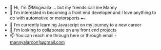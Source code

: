 - 👋 Hi, I’m @Mogwalla ... but my friends call me Manny
- 👀 I’m interested in becoming a front end developer and I love anything to do with automotive or motorsports 🏎 
- 🌱 I’m currently learning Javascript on my journey to a new career
- 💞️ I’m looking to collaborate on any front end projects
- 📫 You can reach me through here or through email - mannyalarcon1@gmail.com

<!---
Mogwalla/Mogwalla is a ✨ special ✨ repository because its `README.md` (this file) appears on your GitHub profile.
You can click the Preview link to take a look at your changes.
--->
